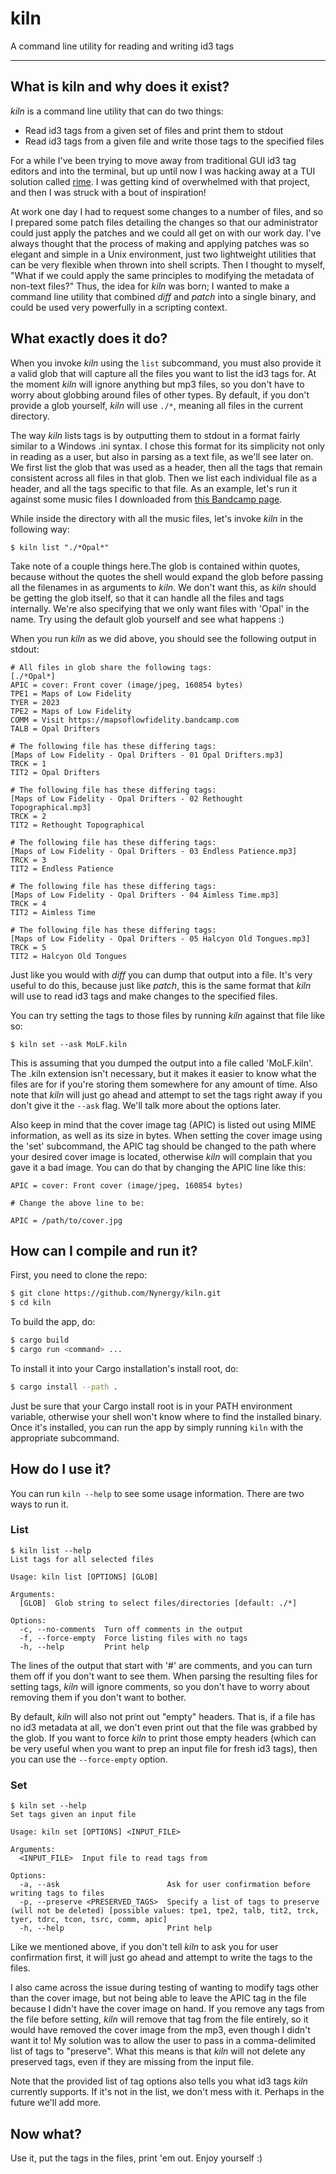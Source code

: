 # kiln

A command line utility for reading and writing id3 tags

------------------------------------------------------------------------------

## What is kiln and why does it exist?

_kiln_ is a command line utility that can do two things:
- Read id3 tags from a given set of files and print them to stdout
- Read id3 tags from a given file and write those tags to the specified files

For a while I've been trying to move away from traditional GUI id3 tag editors
and into the terminal, but up until now I was hacking away at a TUI solution
called [rime](https://github.com/Nynergy/rime). I was getting kind of
overwhelmed with that project, and then I was struck with a bout of inspiration!

At work one day I had to request some changes to a number of files, and so I
prepared some patch files detailing the changes so that our administrator could
just apply the patches and we could all get on with our work day. I've always
thought that the process of making and applying patches was so elegant and
simple in a Unix environment, just two lightweight utilities that can be very
flexible when thrown into shell scripts. Then I thought to myself, "What if we
could apply the same principles to modifying the metadata of non-text files?"
Thus, the idea for _kiln_ was born; I wanted to make a command line utility that
combined _diff_ and _patch_ into a single binary, and could be used very
powerfully in a scripting context.

## What exactly does it do?

When you invoke _kiln_ using the `list` subcommand, you must also provide it a
valid glob that will capture all the files you want to list the id3 tags for. At
the moment _kiln_ will ignore anything but mp3 files, so you don't have to worry
about globbing around files of other types. By default, if you don't provide a
glob yourself, _kiln_ will use `./*`, meaning all files in the current
directory.

The way _kiln_ lists tags is by outputting them to stdout in a format fairly
similar to a Windows .ini syntax. I chose this format for its simplicity not
only in reading as a user, but also in parsing as a text file, as we'll see
later on. We first list the glob that was used as a header, then all the tags
that remain consistent across all files in that glob. Then we list each
individual file as a header, and all the tags specific to that file. As an
example, let's run it against some music files I downloaded from [this Bandcamp
page](https://mapsoflowfidelity.bandcamp.com/album/opal-drifters).

While inside the directory with all the music files, let's invoke _kiln_ in the
following way:

```
$ kiln list "./*Opal*"
```

Take note of a couple things here.The glob is contained within quotes, because
without the quotes the shell would expand the glob before passing all the
filenames in as arguments to _kiln_. We don't want this, as _kiln_ should be
getting the glob itself, so that it can handle all the files and tags
internally. We're also specifying that we only want files with 'Opal' in the
name. Try using the default glob yourself and see what happens :)

When you run _kiln_ as we did above, you should see the following output in
stdout:

```
# All files in glob share the following tags:
[./*Opal*]
APIC = cover: Front cover (image/jpeg, 160854 bytes)
TPE1 = Maps of Low Fidelity
TYER = 2023
TPE2 = Maps of Low Fidelity
COMM = Visit https://mapsoflowfidelity.bandcamp.com
TALB = Opal Drifters

# The following file has these differing tags:
[Maps of Low Fidelity - Opal Drifters - 01 Opal Drifters.mp3]
TRCK = 1
TIT2 = Opal Drifters

# The following file has these differing tags:
[Maps of Low Fidelity - Opal Drifters - 02 Rethought Topographical.mp3]
TRCK = 2
TIT2 = Rethought Topographical

# The following file has these differing tags:
[Maps of Low Fidelity - Opal Drifters - 03 Endless Patience.mp3]
TRCK = 3
TIT2 = Endless Patience

# The following file has these differing tags:
[Maps of Low Fidelity - Opal Drifters - 04 Aimless Time.mp3]
TRCK = 4
TIT2 = Aimless Time

# The following file has these differing tags:
[Maps of Low Fidelity - Opal Drifters - 05 Halcyon Old Tongues.mp3]
TRCK = 5
TIT2 = Halcyon Old Tongues
```

Just like you would with _diff_ you can dump that output into a file. It's very
useful to do this, because just like _patch_, this is the same format that
_kiln_ will use to read id3 tags and make changes to the specified files.

You can try setting the tags to those files by running _kiln_ against that file
like so:

```
$ kiln set --ask MoLF.kiln
```

This is assuming that you dumped the output into a file called 'MoLF.kiln'. The
.kiln extension isn't necessary, but it makes it easier to know what the files
are for if you're storing them somewhere for any amount of time. Also note that
_kiln_ will just go ahead and attempt to set the tags right away if you don't
give it the `--ask` flag. We'll talk more about the options later.

Also keep in mind that the cover image tag (APIC) is listed out using MIME
information, as well as its size in bytes. When setting the cover image using
the 'set' subcommand, the APIC tag should be changed to the path where your
desired cover image is located, otherwise _kiln_ will complain that you gave it
a bad image. You can do that by changing the APIC line like this:

```
APIC = cover: Front cover (image/jpeg, 160854 bytes)

# Change the above line to be:

APIC = /path/to/cover.jpg
```

## How can I compile and run it?

First, you need to clone the repo:

```bash
$ git clone https://github.com/Nynergy/kiln.git
$ cd kiln
```

To build the app, do:

```bash
$ cargo build
$ cargo run <command> ...
```

To install it into your Cargo installation's install root, do:

```bash
$ cargo install --path .
```

Just be sure that your Cargo install root is in your PATH environment variable,
otherwise your shell won't know where to find the installed binary. Once it's
installed, you can run the app by simply running `kiln` with the appropriate
subcommand.

## How do I use it?

You can run `kiln --help` to see some usage information. There are two ways to
run it.

### List

```
$ kiln list --help
List tags for all selected files

Usage: kiln list [OPTIONS] [GLOB]

Arguments:
  [GLOB]  Glob string to select files/directories [default: ./*]

Options:
  -c, --no-comments  Turn off comments in the output
  -f, --force-empty  Force listing files with no tags
  -h, --help         Print help
```

The lines of the output that start with '#' are comments, and you can turn them
off if you don't want to see them. When parsing the resulting files for setting
tags, _kiln_ will ignore comments, so you don't have to worry about removing
them if you don't want to bother.

By default, _kiln_ will also not print out "empty" headers. That is, if a file
has no id3 metadata at all, we don't even print out that the file was grabbed by
the glob. If you want to force _kiln_ to print those empty headers (which can be
very useful when you want to prep an input file for fresh id3 tags), then you
can use the `--force-empty` option.

### Set

```
$ kiln set --help
Set tags given an input file

Usage: kiln set [OPTIONS] <INPUT_FILE>

Arguments:
  <INPUT_FILE>  Input file to read tags from

Options:
  -a, --ask                        Ask for user confirmation before writing tags to files
  -p, --preserve <PRESERVED_TAGS>  Specify a list of tags to preserve (will not be deleted) [possible values: tpe1, tpe2, talb, tit2, trck, tyer, tdrc, tcon, tsrc, comm, apic]
  -h, --help                       Print help
```

Like we mentioned above, if you don't tell _kiln_ to ask you for user
confirmation first, it will just go ahead and attempt to write the tags to the
files.

I also came across the issue during testing of wanting to modify tags other than
the cover image, but not being able to leave the APIC tag in the file because I
didn't have the cover image on hand. If you remove any tags from the file before
setting, _kiln_ will remove that tag from the file entirely, so it would have
removed the cover image from the mp3, even though I didn't want it to! My
solution was to allow the user to pass in a comma-delimited list of tags to
"preserve". What this means is that _kiln_ will not delete any preserved tags,
even if they are missing from the input file.

Note that the provided list of tag options also tells you what id3 tags _kiln_
currently supports. If it's not in the list, we don't mess with it. Perhaps in
the future we'll add more.

## Now what?

Use it, put the tags in the files, print 'em out. Enjoy yourself :)
